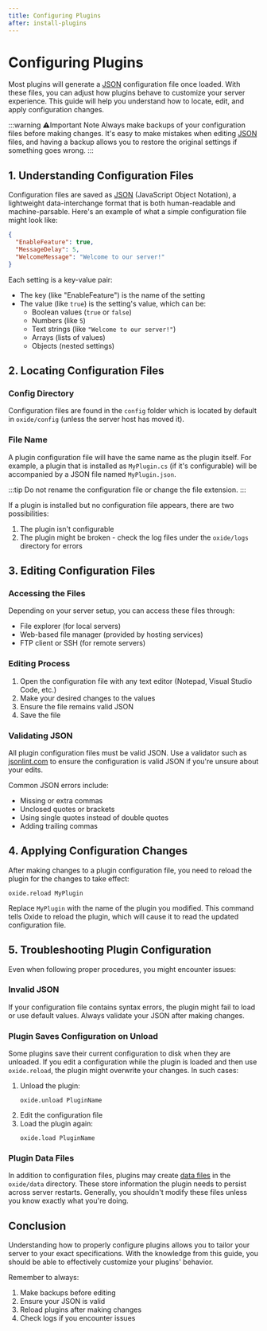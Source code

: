 ```yaml
---
title: Configuring Plugins
after: install-plugins
---
```


# Configuring Plugins

Most plugins will generate a <a href="/glossary#json" class="glossary-term">JSON</a> configuration file once loaded. With these files, you can adjust how plugins behave to customize your server experience. This guide will help you understand how to locate, edit, and apply configuration changes.

:::warning ⚠️Important Note
Always make backups of your configuration files before making changes. It's easy to make mistakes when editing <a href="/glossary#json" class="glossary-term">JSON</a> files, and having a backup allows you to restore the original settings if something goes wrong.
:::

## 1. Understanding Configuration Files

Configuration files are saved as <a href="/glossary#json" class="glossary-term">JSON</a> (JavaScript Object Notation), a lightweight data-interchange format that is both human-readable and machine-parsable. Here's an example of what a simple configuration file might look like:

```json
{
  "EnableFeature": true,
  "MessageDelay": 5,
  "WelcomeMessage": "Welcome to our server!"
}
```

Each setting is a key-value pair:

- The key (like "EnableFeature") is the name of the setting
- The value (like `true`) is the setting's value, which can be:
  - Boolean values (`true` or `false`)
  - Numbers (like `5`)
  - Text strings (like `"Welcome to our server!"`)
  - Arrays (lists of values)
  - Objects (nested settings)

## 2. Locating Configuration Files

### Config Directory

Configuration files are found in the `config` folder which is located by default in `oxide/config` (unless the server host has moved it).

### File Name

A plugin configuration file will have the same name as the plugin itself. For example, a plugin that is installed as `MyPlugin.cs` (if it's configurable) will be accompanied by a JSON file named `MyPlugin.json`.

:::tip
Do not rename the configuration file or change the file extension.
:::

If a plugin is installed but no configuration file appears, there are two possibilities:

1. The plugin isn't configurable
2. The plugin might be broken - check the log files under the `oxide/logs` directory for errors

## 3. Editing Configuration Files

### Accessing the Files

Depending on your server setup, you can access these files through:

- File explorer (for local servers)
- Web-based file manager (provided by hosting services)
- FTP client or SSH (for remote servers)

### Editing Process

1. Open the configuration file with any text editor (Notepad, Visual Studio Code, etc.)
2. Make your desired changes to the values
3. Ensure the file remains valid JSON
4. Save the file

### Validating JSON

All plugin configuration files must be valid JSON. Use a validator such as [jsonlint.com](https://jsonlint.com) to ensure the configuration is valid JSON if you're unsure about your edits.

Common JSON errors include:

- Missing or extra commas
- Unclosed quotes or brackets
- Using single quotes instead of double quotes
- Adding trailing commas

## 4. Applying Configuration Changes

After making changes to a plugin configuration file, you need to reload the plugin for the changes to take effect:

```
oxide.reload MyPlugin
```

Replace `MyPlugin` with the name of the plugin you modified. This command tells Oxide to reload the plugin, which will cause it to read the updated configuration file.

## 5. Troubleshooting Plugin Configuration

Even when following proper procedures, you might encounter issues:

### Invalid JSON

If your configuration file contains syntax errors, the plugin might fail to load or use default values. Always validate your JSON after making changes.

### Plugin Saves Configuration on Unload

Some plugins save their current configuration to disk when they are unloaded. If you edit a configuration while the plugin is loaded and then use `oxide.reload`, the plugin might overwrite your changes. In such cases:

1. Unload the plugin:
   ```
   oxide.unload PluginName
   ```
2. Edit the configuration file
3. Load the plugin again:
   ```
   oxide.load PluginName
   ```

### Plugin Data Files

In addition to configuration files, plugins may create <a href="/glossary#data-files" class="glossary-term">data files</a> in the `oxide/data` directory. These store information the plugin needs to persist across server restarts. Generally, you shouldn't modify these files unless you know exactly what you're doing.

## Conclusion

Understanding how to properly configure plugins allows you to tailor your server to your exact specifications. With the knowledge from this guide, you should be able to effectively customize your plugins' behavior.

Remember to always:

1. Make backups before editing
2. Ensure your JSON is valid
3. Reload plugins after making changes
4. Check logs if you encounter issues
